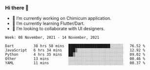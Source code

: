 ### Hi there 👋

<!--
**devcat37/devcat37** is a ✨ _special_ ✨ repository because its `README.md` (this file) appears on your GitHub profile.-->


- 🔭 I’m currently working on Chimicum application.
- 🌱 I’m currently learning Flutter/Dart.
- 👯 I’m looking to collaborate with UI designers.
<!-- - 🤔 I’m looking for help with ... -->

<!--START_SECTION:waka-->
```text
Week: 08 November, 2021 - 14 November, 2021

Dart         38 hrs 58 mins  ███████████████████░░░░░░   76.52 % 
JavaScript   6 hrs 34 mins   ███▒░░░░░░░░░░░░░░░░░░░░░   12.92 % 
Python       4 hrs 35 mins   ██▒░░░░░░░░░░░░░░░░░░░░░░   09.02 % 
Other        13 mins         ░░░░░░░░░░░░░░░░░░░░░░░░░   00.46 % 
YAML         11 mins         ░░░░░░░░░░░░░░░░░░░░░░░░░   00.37 % 
```
<!--END_SECTION:waka-->
